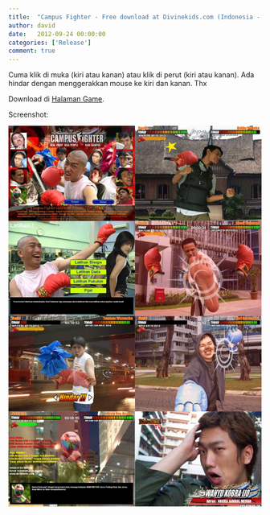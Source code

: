 ```yaml
---
title:  "Campus Fighter - Free download at Divinekids.com (Indonesia - English)"
author: david
date:   2012-09-24 00:00:00
categories: ['Release']
comment: true
---
```


Cuma klik di muka (kiri atau kanan) atau klik di perut (kiri atau kanan). Ada hindar dengan menggerakkan mouse ke kiri dan kanan. Thx

Download di [Halaman Game][dk-download].

Screenshot:

![Screen1](img/previe11.jpg)

[dk]:           http://divinekids.com
[dk-download]:  http://divinekids.com/download/
